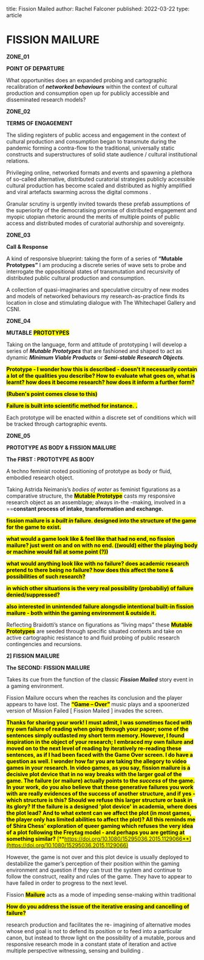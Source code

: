 title: Fission Mailed 
author: Rachel Falconer
published: 2022-03-22
type: article 



# FISSION MAILURE


**ZONE_01**

**POINT OF DEPARTURE**


What opportunities does an expanded probing and cartographic recalibration of **_networked behaviours_** within the context of cultural production and consumption open up for publicly accessible and disseminated research models?



**ZONE_02**

**TERMS OF ENGAGEMENT**


The sliding registers of public access and engagement in the context of cultural production and consumption began to transmute during the pandemic forming a contra-flow to the traditional, universally static constructs and superstructures of solid state audience / cultural institutional relations.

Privileging online, networked formats and events and spawning a plethora of so-called alternative, distributed curatorial strategies publicly accessible cultural production has become scaled and distributed as highly amplified and viral artefacts swarming across the digital commons .

Granular scrutiny is urgently invited towards these prefab assumptions of the superiority of the democratising promise of distributed engagement and myopic utopian rhetoric around the merits of multiple points of public access and distributed modes of curatorial authorship and sovereignty.



**ZONE_03**

**Call & Response**

A kind of responsive blueprint: taking the form of a series of  **“Mutable Prototypes”** I am producing a discrete series of wave sets to probe and interrogate the oppositional states of transmutation and recursivity of distributed public cultural production and consumption.

A collection of quasi-imaginaries and speculative circuitry of new modes and models of networked behaviours my research-as-practice finds its location in close and stimulating dialogue with The Whitechapel Gallery and CSNI.

**ZONE_04**

**MUTABLE** <mark>**PROTOTYPES**</mark>

Taking on the language, form and attitude of prototyping I will develop a series of **_Mutable Prototypes_** that are fashioned and shaped to act as dynamic **_Minimum Viable Products_** or **_Semi-stable Research Objects_**_._

<mark>**Prototype - I wonder how this is described - doesn't it necessarily contain a lot of the qualities you describe? How to evaluate what goes on, what is learnt? how does it become research? how does it inform a further form?**</mark>

<mark>**(Ruben's point comes close to this)**</mark>

<mark>**Failure is built into scientific method for instance.** **.**</mark>

Each prototype will be enacted within a discrete set of conditions which will be tracked through cartographic events.

**ZONE_05**

**PROTOTYPE AS BODY & FISSION MAILURE**

**The FIRST : PROTOTYPE AS BODY**

A techno feminist rooted positioning of prototype as body or fluid, embodied research object.

Taking Astrida Neimanis’s _bodies of water_ as feminist figurations as a comparative structure, the <mark>**Mutable Prototype**</mark> casts my responsive research object as an assemblage; always in-the -making, involved in a ==**constant process of intake, transformation and exchange.**</mark>

<mark>**fission mailure is a _built in_ failure. designed into the structure of the game for the game to exist.**</mark>

<mark>**what would a game look like & feel like that had no end, no fission mailure? just went on and on with no end. ((would) either the playing body or machine would fail at some point (?))**</mark>

<mark>**what would anything look like with no failure? does academic research pretend to there being no failure? how does this affect the tone & possibilities of such research?**</mark>

<mark>**in which other situations is the very real possibility (probabiliy) of failure denied/suppressed?**</mark>

<mark>**also interested in unintended failure alongsdie intentional built-in fission mailure - both within the gaming environment & outside it.**</mark>

Reflecting Braidotti’s stance on figurations as “living maps” these <mark>**Mutable Prototypes**</mark> are seeded through specific situated contexts and take on active cartographic resistance to and fluid probing of public research contingencies and recursions.

**2] FISSION MAILURE**

**The SECOND:** **FISSION MAILURE**

Takes its cue from the function of the classic **_Fission Mailed_**  story event in a gaming environment.

Fission Mailure occurs when the reaches its conclusion and the player appears to have lost. The <mark>**“Game – Over”**</mark> music plays and a spoonerized version of Mission Failed [ Fission Mailed ] invades the screen.

<mark>**Thanks for sharing your work! I must admit, I was sometimes faced with my own failure of reading when going through your paper; some of the sentences simply outlasted my short term memory. However, I found inspiration in the object of your research; I embraced my own failure and moved on to the next level of reading by iteratively re-reading these sentences, as if I had been faced with the Game Over screen. I do have a question as well. I wonder how far you are taking the allegory to video games in your research. In video games, as you say, fission mailure is a decisive plot device that in no way breaks with the larger goal of the game. The failure (or mailure) actually points to the _success_ of the game. In your work, do you also believe that these generative failures you work with are really evidences of the success of another structure, and if yes - which structure is this? Should we refuse this larger structure or bask in its glory? If the failure is a designed 'plot device' in academia, where does the plot lead? And to what extent can we affect the plot (in most games, the player only has limited abilities to affect the plot)? All this reminds me of Shira Chess' exploration of queer gaming which refuses the very idea of a plot following the Freytag model - and perhaps you are getting at something similar?** [**https://doi.org/10.1080/15295036.2015.1129066**](https://doi.org/10.1080/15295036.2015.1129066)</mark>

However, the game is not over and this plot device is usually deployed to destabilize the gamer’s perception of their position within the gaming environment and question if they can trust the system and continue to follow the construct, reality and rules of the game. They have to appear to have failed in order to progress to the next level.

Fission <mark>**Mailure**</mark> acts as a mode of impeding sense-making within traditional

<mark>**How do you address the issue of the iterative erasing and cancelling of failure?**</mark>

research production and facilitates the re- imagining of alternative modes whose end goal is not to defend its position or to feed into a particular canon, but instead to throw light on the possibility of a mutable, porous and responsive research mode in a constant state of iteration and active multiple perspective witnessing, sensing and building .



